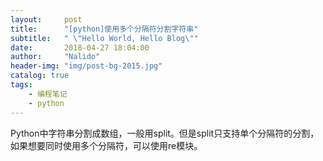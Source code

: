 ```yaml
---
layout:     post
title:      "[python]使用多个分隔符分割字符串"
subtitle:   " \"Hello World, Hello Blog\""
date:       2018-04-27 18:04:00
author:     "Nalido"
header-img: "img/post-bg-2015.jpg"
catalog: true
tags:
    - 编程笔记
    - python
---
```


Python中字符串分割成数组，一般用split。但是split只支持单个分隔符的分割，如果想要同时使用多个分隔符，可以使用re模块。
